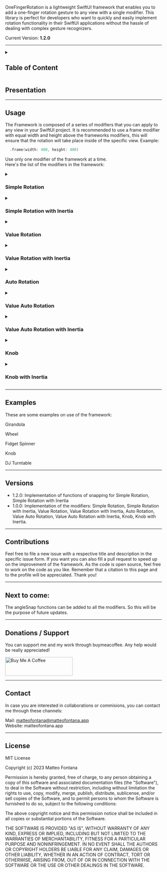 OneFingerRotation is a lightweight SwiftUI framework that enables you to add a one-finger rotation gesture to any view with a single modifier. This library is perfect for developers who want to quickly and easily implement rotation functionality in their SwiftUI applications without the hassle of dealing with complex gesture recognizers.

Current Version: **1.2.0**

---

<!--Table of Content-->
<details>
<summary>

## Table of Content

</summary>

- [Table of Content](#table-of-content)
- [Presentation](#presentation)
- [Usage](#usage)
  - [Simple Rotation](#simple-rotation)
  - [Simple Rotation with Inertia](#simple-rotation-with-inertia)
  - [Value Rotation](#value-rotation)
  - [Value Rotation with Inertia](#value-rotation-with-inertia)
  - [Auto Rotation](#auto-rotation)
  - [Value Auto Rotation](#value-auto-rotation)
  - [Value Auto Rotation with Inertia](#value-auto-rotation-with-inertia)
  - [Knob](#knob)
  - [Knob with Inertia](#knob-with-inertia)
- [Examples](#examples)
- [Versions](#versions)
- [Contributions](#contributions)
- [Next to come:](#next-to-come)
- [Donations / Support](#donations--support)
- [Contact](#contact)
- [License](#license)
</details>

## Presentation
---
## Usage

The Framework is composed of a series of modifiers that you can apply to any view in your SwiftUI project.
It is recommended to use a frame modifier with equal width and height above the frameworks modifiers, this will ensure that the rotation will take place inside of the specific view. Example:

```swift
  .frame(width: 400, height: 400)
```
Use only one modifier of the framework at a time.<br>
Here's the list of the modifiers in the framework:

<details>
<summary>

### Simple Rotation

</summary>

The Simple Rotation allows for a simple rotation using one finger.

**Declaration:**

```swift
  .simpleRotation()
```
**Customization:**

* rotationAngle: identifies the original angle of the element<br> [Type: **Angle** - Stock value: **.degrees(0)**]

* angleSnap: allows snapping using an angle factor which identifies the basic multiple of the angle<br> [Type: **Binding\<Double\>** - Stock Value: **Non declared**]
  
```swift
  .simpleRotation(
    rotationAngle: .degrees(20)
    angleSnap: .constant(60)
  )
```
</details>

<!--Simple Rotation with Inertia-->
<details>
<summary>

### Simple Rotation with Inertia

</summary>

The Simple Inertia Rotation allows the view for a simple rotation with consequent inertia effect.

**Declaration:**

Declaration should be like this:

```swift
  .simpleRotationInertia()
```

**Customization:**

These are the customization possibilities:
* friction: the inertia factor of slowdown.<br>[Type: **Binding\<Double\>** - Stock value: **0.005**] 
* velocityMultiplier: the speed multiplier of the inertia function related to the speed of the gesture on screen.<br>[Type: **Binding\<Double\>** - Stock value: **0.1**]
* decelerationFactor: the deceleration factor multiplier, big value indicates a longer inertia.<br>[Type: **Binding\<Double\>** - Stock value: **0.4**]
* rotationAngle: identifies the original angle of the element<br> [Type: **Angle** - Stock value: **.degrees(0)**]
* angleSnap: allows snapping using an angle factor which identifies the basic multiple of the angle<br> [Type: **Binding\<Double\>** - Stock Value: **Non declared**]
* angleSnapShowFactor: this variable controls the visibility during the inertia of angles not belonging to the angleSnap range.<br>[Type: **Binding\<Double\>** - Stock value: **0.1**]
  
```swift
  .simpleRotationInertia(
    friction: .constant(0.005),
    velocityMultiplier: .constant(0.1),
    decelerationFactor: .constant(0.4),
    rotationAngle: .degrees(0.0),
    angleSnap: .constant(20),
    angleSnapShowFactor: .constant(0.1)
  )
```

</details>

<!--Value Rotation-->
<details>
<summary>

### Value Rotation

</summary>
The Value Rotation allows for a simple rotation using one finger with a linked value related to the total angle of rotation.

**Setup**

To use the modifier it's necessary to create a variable of type double that will indicate the starting point of the element. Example:

```swift
  @State private var totalAngle: Double = 0.0
```

**Declaration:**

To declare the modifier it is mandatory to link the variable and also the onAngleChanged, inside of this there must be the linked variable.

```swift
  .valueRotation(
    totalAngle: $totalAngle2,
    onAngleChanged: { newAngle in
    totalAngle2 = newAngle
    }
  )
```

**Customization:**

*  animation: this parameter controls the animation during a change of totalAngle from outside the modifier.<br>[Type: **Animation** - Stock value: **Missing value**]

```swift
  .valueRotation(
    totalAngle: $totalAngle,
    onAngleChanged: { newAngle in
    totalAngle = newAngle
    },
    animation: .spring()
  )
```


</details>

<!--Value Rotation with Inertia-->
<details>
<summary>

### Value Rotation with Inertia

</summary>

The Value Rotation with Inertia allows for a rotation with value linked and inertia effect at the end of the gesture.

**Setup**

To use the modifier it's necessary to create a variable of type double that will indicate the starting point of the element. Example:

```swift
  @State private var totalAngle: Double = 0.0
```

**Declaration:**

To declare the modifier it is mandatory to link the variable and also the onAngleChanged, inside of this there must be the linked variable.

```swift
  .valueRotationInertia(
      totalAngle: $totalAngle,
      onAngleChanged: { newAngle in
      totalAngle = newAngle
    }
  )
```


**Customization:**

These are the customization possibilities:
* friction: the inertia factor of slowdown.<br>[Type: **Binding\<Double\>** - Stock value: **0.005**] 
* velocityMultiplier: the speed multiplier of the inertia function related to the speed of the gesture on screen.<br>[Type: **Binding\<Double\>** - Stock value: **0.1**]
*  animation: this parameter controls the animation during a change of totalAngle from outside the modifier.<br>[Type: **Animation** - Stock value: **Missing**]
* stoppingAnimation: this variable controls if the rotation stops after the value of knobValue changes outside the modifier. It is suggested to use a variable as it will be needed in case of this application.<br>[Type: **Binding\<Bool\>** - Stock value: **false**]

```swift
  .valueRotationInertia(
    totalAngle: $totalAngle,
    friction: .constant(0.005),
    onAngleChanged: { newAngle in
      totalAngle3 = newAngle
    },
    velocityMultiplier: .constant(0.1),
    animation: .spring(),
    stoppingAnimation: $valueChange
)
```

</details>

<!--Auto Rotation-->
<details>
<summary>

### Auto Rotation

</summary>

The Auto Rotation applies an automatic rotation to a simple rotation.

**Declaration:**

```swift
  .autoRotation()
```
**Customization:**

* rotationAngle: Identifies the original angle of the element<br> [Type: **Angle** - Stock value: **.degrees(0)**]

* autoRotationSpeed: Indicates the speed of the rotation of the content during motion.<br>[Type: **Binding\<Double\>** - Stock value: **20**]

* autoRotationActive: Indicates if the content has to rotate or not, allowing for pause of the rotation.<br>[Type: **Binding\<Bool\>** - Stock value: **true**]
  
```swift
  .autoRotation(
    rotationAngle: .degrees(20)
    autoRotationSpeed: .constant(20),
    autoRotationActive: .constant(true)
  )
```

In case there have been use of variables for the last two parameters it is possible to modify them using binding variables:

```swift
  .autoRotation(
    rotationAngle: .degrees(20),
    autoRotationSpeed: $autoRotationSpeed,
    autoRotationActive: $autoRotationActive
  )
```

Using this method will make able to modify the variables during the use of the modifier:

```swift
  Button(action: {
    autoRotationActive.toggle()
  }, label: {
    Text("Pause the Rotation")
  })

  Button(action: {
    autoRotationSpeed = [Insert double value here]
  }, label: {
    Text("Modify the speed")
  })
```

</details>

<!--Value Auto Rotation-->
<details>
<summary>

### Value Auto Rotation

</summary>

The Value Auto Rotation links a value related to the angle of an Auto Rotation

**Setup**

To use the modifier it's necessary to create a variable of type double that will indicate the starting point of the element. Example:

```swift
  @State private var totalAngle: Double = 0.0
```

**Declaration:**

To declare the modifier it is mandatory to link the variable and also the onAngleChanged, inside of this there must be the linked variable.

```swift
  .valueAutoRotation(
    totalAngle: $totalAngle,
    onAngleChanged: { newAngle in
        totalAngle = newAngle
    }
  )
```

**Customization:**

*  animation: this parameter controls the animation during a change of totalAngle from outside the modifier.<br>[Type: **Animation** - Stock value: **Missing value**]

* autoRotationSpeed: Indicates the speed of the rotation of the content during motion.<br>[Type: **Binding\<Double\>** - Stock value: **20**]

* autoRotationActive: Indicates if the content has to rotate or not, allowing for pause of the rotation.<br>[Type: **Binding\<Bool\>** - Stock value: **true**]

```swift
  .valueAutoRotation(
    totalAngle: $totalAngle,
    onAngleChanged: { newAngle in
        totalAngle = newAngle
    },
    animation: .spring(),
    autoRotationSpeed: .constant(20),
    autoRotationEnabled: .constant(true)
  )
```

At this point is also possible to add the reading of the totalAngle:
```swift
  Text("The value is: \(totalAngle)")
```

In case there have been use of variables for the last two parameters it is possible to modify them using binding variables:

```swift
  .valueAutoRotation(
    totalAngle: $totalAngle,
    onAngleChanged: { newAngle in
        totalAngle = newAngle
    },
    animation: .spring(),
    autoRotationSpeed: $autoRotationSpeed,
    autoRotationActive: $autoRotationActive
  )
```

Using this method will make able to modify the variables during the use of the modifier:

```swift
  Button(action: {
    autoRotationActive.toggle()
  }, label: {
    Text("Pause the Rotation")
  })

  Button(action: {
    autoRotationSpeed = [Insert double value here]
  }, label: {
    Text("Modify the speed")
  })
```


content
</details>

<!--Value Auto Rotation with Inertia-->
<details>
<summary>

### Value Auto Rotation with Inertia

</summary>

An Automatic rotation with finger rotation gesture and inertia effect. All in one.

**Setup**

To use the modifier it's necessary to create a variable of type double that will indicate the starting point of the element. Example:

```swift
  @State private var totalAngle: Double = 0.0
```

**Declaration:**

To declare the modifier it is mandatory to link the variable and also the onAngleChanged, inside of this there must be the linked variable.

```swift
  .valueAutoRotationInertia(
    totalAngle: $totalAngle,
    onAngleChanged: { newAngle in
    totalAngle = newAngle
    }
  )
```

**Customization**

These are the customization possibilities:

* friction: the inertia factor of slowdown.<br>[Type: **Binding\<Double\>** - Stock value: **0.005**] 
* velocityMultiplier: the speed multiplier of the inertia function related to the speed of the gesture on screen.<br>[Type: **Binding\<Double\>** - Stock value: **0.1**]
*  animation: this parameter controls the animation during a change of totalAngle from outside the modifier.<br>[Type: **Animation** - Stock value: **Missing value**]
* stoppingAnimation: this variable controls if the rotation stops after the value of knobValue changes outside the modifier. It is suggested to use a variable as it will be needed in case of this application.<br>[Type: **Binding\<Bool\>** - Stock value: false]
* autoRotationSpeed: Indicates the speed of the rotation of the content during motion.<br>[Type: **Binding\<Double\>** - Stock value: **20**]
* autoRotationActive: Indicates if the content has to rotate or not, allowing for pause of the rotation.<br>[Type: **Binding\<Bool\>** - Stock value: **true**]

```swift
  .valueAutoRotationInertia(
    totalAngle: $totalAngle,
    friction: .constant(0.1)
    onAngleChanged: { newAngle in
      totalAngle = newAngle
    },
    velocityMultiplier: .constant(0.1),
    animation: .spring(),
    stoppingAnimation: $valueChange,
    autoRotationSpeed: .constant(90),
    autoRotationEnabled: .constant(true)
  )
```

</details>

<!--Knob-->
<details>
<summary>

### Knob

</summary>

The Knob applies a range value from 0 to 1 to a certain angle interval.

**Setup:**

To use the modifier it's necessary to create a variable of type double between the range 0.0-1.0, this variable will indicate the starting point of the knob. For example in this next implementation, the knob will start from the middle point:

```swift
  @State private var knobValue: Double = 0.5
```

**Declaration:**

To declare the modifier it is mandatory to link the variable and also the onKnobValueChanged, inside of this there must be the linked variable.

```swift
  .knobRotation(
    knobValue: $knobValue,
    onKnobValueChanged: { newValue in
      knobValue = newValue
    }
  )
```

**Customization:**

* minAngle: the minimum angle of the knob.<br>[Type: **Double** - Stock value: **-90**]
* maxAngle: the maximum angle of the knob.<br>[Type: **Double** - Stock value: **+90**]
* animation: this parameter controls the animation during a change of knobValue from outside the modifier.<br>[Type: **Animation** - Stock value: **Missing value**]


```swift
  .knobRotation(
    knobValue: $knobValue,
    minAngle: -180,
    maxAngle: +180,
    onKnobValueChanged: { newValue in
      knobValue = newValue
    },
    animation: .spring()
  )
```
At this point is also possible to add the reading of the knobValue:
```swift
  Text("The value is: \(knobValue)")
```
In case there is need to change the value from outside this is the procedure ot call it:
```swift
  Button(action: {
    knobValue = 0.6
  }, label: {
    Text("Button")
  })
```

</details>

<!--Knob Inertia-->
<details>
<summary>

### Knob with Inertia

</summary>

The Knob Inertia applies inertia effect to a simple knob.

**Setup:**

To use the modifier it's necessary to create a variable of type double between the range 0.0-1.0, this variable will indicate the starting point of the knob. For example in this next implementation, the knob will start from the middle point:

```swift
  @State private var knobValue: Double = 0.5
```

**Declaration:**

To declare the modifier it is mandatory to link the variable and also the onKnobValueChanged, inside of this there must be the linked variable.

```swift
  .knobInertia(
    knobValue: $knobValue,
    onKnobValueChanged: { newValue in
      knobValue = newValue
    }
  )
```

**Customization:**

You can customize these parameters:<br>
* minAngle: the minimum angle of the knob.<br>[Type: **Double** - Stock value: **-90**]
* maxAngle: the maximum angle of the knob.<br>[Type: **Double** - Stock value: **+90**]
* friction: the inertia factor of slowdown.<br>[Type: **Binding\<Double\>** - Stock value: **0.2**]
* velocityMultiplier: the speed multiplier of the inertia function related to the speed of the gesture on screen.<br>[Type: **Binding\<Double\>** - Stock value: **0.1**]
* animation: this parameter controls the animation during a change of knobValue from outside the modifier.<br>[Type: **Animation** - Stock value: **Missing value**]
* stoppingAnimation: this variable controls if the rotation stops after the value of knobValue changes outside the modifier. It is suggested to use a variable as it will be needed in case of this application.<br>[Type: **Binding\<Bool\>** - Stock value: **false**]


```swift
@State var valueChange: Bool = false
///Other code sections
  .knobInertia(
    knobValue: $knobValue,
    minangle: -180,
    maxAngle: +180,
    friction: .constant(0.1),
    onKnobValueChanged: { newValue in
      knobValue = newValue
    },
    velocityMultiplier: .constant(0.1),
    animation: .spring(),
    stoppingAnimation: $valueChange
  )
```

At this point is also possible to add the reading of the knobValue:
```swift
  Text("The value is: \(knobValue)")
```
In case there is need to change the value from outside this is the procedure ot call it:<br>Other than sending the new value it is necessary to switch the value of valueChange like this:
```swift
  Button(action: {
    knobValue = 0.6
    valueChange = true
  }, label: {
    Text("Button")
  })
```

</details>

---
## Examples

These are some examples on use of the framework:

Girandola

Wheel

Fidget Spinner

Knob

DJ Turntable

---

## Versions

* 1.2.0: Implementation of functions of snapping for Simple Rotation, Simple Rotation with Inertia
* 1.0.0: Implementation of the modifiers: Simple Rotation, Simple Rotation with Inertia, Value Rotation, Value Rotation with Inertia, Auto Rotation, Value Auto Rotation, Value Auto Rotation with Inertia, Knob, Knob with Inertia.

---
## Contributions

Feel free to file a new issue with a respective title and description in the specific issue form. If you want you can also fill a pull request to speed up on the improvement of the framework. As the code is open source, feel free to work on the code as you like. Remember that a citation to this page and to the profile will be appreciated. Thank you!

---

## Next to come:

The angleSnap functions can be added to all the modifiers. So this will be the purpose of future updates.

---
## Donations / Support

You can support me and my work through buymeacoffee. Any help would be really appreciated!

<a href="https://www.buymeacoffee.com/matteofontana" target="_blank"><img src="https://cdn.buymeacoffee.com/buttons/v2/arial-yellow.png" alt="Buy Me A Coffee" style="height: 60px !important;width: 217px !important;" ></a>

---
## Contact

In case you are interested in collaborations or commisions, you can contact me through these channels:

Mail: matteofontana@matteofontana.app<br>
Website: matteofontana.app

---
## License

MIT License

Copyright (c) 2023 Matteo Fontana

Permission is hereby granted, free of charge, to any person obtaining a copy
of this software and associated documentation files (the "Software"), to deal
in the Software without restriction, including without limitation the rights
to use, copy, modify, merge, publish, distribute, sublicense, and/or sell
copies of the Software, and to permit persons to whom the Software is
furnished to do so, subject to the following conditions:

The above copyright notice and this permission notice shall be included in all
copies or substantial portions of the Software.

THE SOFTWARE IS PROVIDED "AS IS", WITHOUT WARRANTY OF ANY KIND, EXPRESS OR
IMPLIED, INCLUDING BUT NOT LIMITED TO THE WARRANTIES OF MERCHANTABILITY,
FITNESS FOR A PARTICULAR PURPOSE AND NONINFRINGEMENT. IN NO EVENT SHALL THE
AUTHORS OR COPYRIGHT HOLDERS BE LIABLE FOR ANY CLAIM, DAMAGES OR OTHER
LIABILITY, WHETHER IN AN ACTION OF CONTRACT, TORT OR OTHERWISE, ARISING FROM,
OUT OF OR IN CONNECTION WITH THE SOFTWARE OR THE USE OR OTHER DEALINGS IN THE
SOFTWARE.
